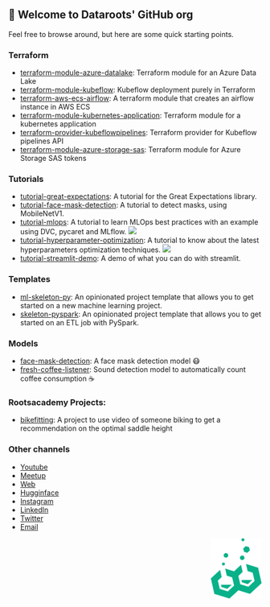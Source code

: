 ## 🖖 Welcome to Dataroots' GitHub org

Feel free to browse around, but here are some quick starting points.

### Terraform

- [terraform-module-azure-datalake](https://github.com/datarootsio/terraform-module-azure-datalake): Terraform module for an Azure Data Lake
- [terraform-module-kubeflow](https://github.com/datarootsio/terraform-module-kubeflow): Kubeflow deployment purely in Terraform
- [terraform-aws-ecs-airflow](https://github.com/datarootsio/terraform-aws-ecs-airflow): A terraform module that creates an airflow instance in AWS ECS
- [terraform-module-kubernetes-application](https://github.com/datarootsio/terraform-module-kubernetes-application): Terraform module for a kubernetes application
- [terraform-provider-kubeflowpipelines](https://github.com/datarootsio/terraform-provider-kubeflowpipelines): Terraform provider for Kubeflow pipelines API
- [terraform-module-azure-storage-sas](https://github.com/datarootsio/terraform-module-azure-storage-sas): Terraform module for Azure Storage SAS tokens

### Tutorials

- [tutorial-great-expectations](https://github.com/datarootsio/tutorial-great-expectations): A tutorial for the Great Expectations library.
- [tutorial-face-mask-detection](https://github.com/datarootsio/tutorial-face-mask-detection): A tutorial to detect masks, using MobileNetV1.
- [tutorial-mlops](https://github.com/datarootsio/tutorial-mlops): A tutorial to learn MLOps best practices with an example using DVC, pycaret and MLflow.  <a href="[https://colab.research.google.com/drive/1fNzrF96E-Uhexdd0mFITsp-YpWZ2Mzwa](https://colab.research.google.com/github/datarootsio/mlops-workshop/blob/main/notebooks/MLOps_Tutorial.ipynb)" target="_blank" rel="noopener noreferrer"><img src="https://colab.research.google.com/assets/colab-badge.svg"></a>
- [tutorial-hyperparameter-optimization](https://github.com/datarootsio/tutorial-hyperparameter-optimization): A tutorial to know about the latest hyperparameters optimization techniques. <a href="https://colab.research.google.com/drive/1fNzrF96E-Uhexdd0mFITsp-YpWZ2Mzwa" target="_blank" rel="noopener noreferrer"><img src="https://colab.research.google.com/assets/colab-badge.svg"></a>
- [tutorial-streamlit-demo](https://github.com/datarootsio/tutorial-streamlit-demo): A demo of what you can do with streamlit.

### Templates

- [ml-skeleton-py](https://github.com/datarootsio/ml-skeleton-py): An opinionated project template that allows you to get started on a new machine learning project.
- [skeleton-pyspark](https://github.com/datarootsio/skeleton-pyspark): An opinionated project template that allows you to get started on an ETL job with PySpark.

### Models

- [face-mask-detection](https://github.com/datarootsio/face-mask-detection): A face mask detection model 😷
- [fresh-coffee-listener](https://github.com/datarootsio/fresh-coffee-listener): Sound detection model to automatically count coffee consumption ☕️

### Rootsacademy Projects:
- [bikefitting](https://github.com/datarootsio/bikefitting): A project to use video of someone biking to get a recommendation on the optimal saddle height

### Other channels

- [Youtube](https://www.youtube.com/c/dataroots)
- [Meetup](https://www.meetup.com/rootlabs-x/)
- [Web](https://dataroots.io)
- [Hugginface](https://huggingface.co/dataroots)
- [Instagram](https://www.instagram.com/lifeatdataroots/)
- [LinkedIn](https://www.linkedin.com/company/dataroots)
- [Twitter](https://twitter.com/Datarootsio)
- [Email](mailto:info@dataroots.io)



<img src="https://github.com/datarootsio/.github/raw/main/profile/rootlabs.png" height="120px" style="float:right" />

